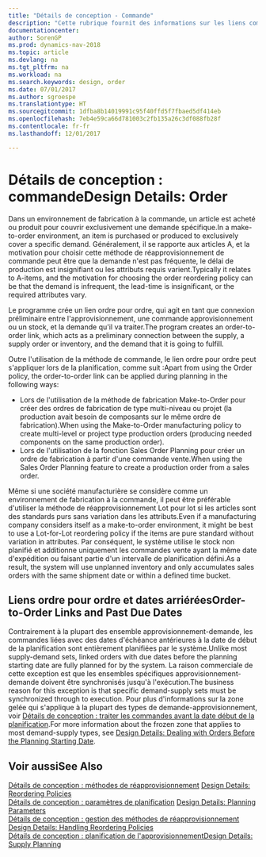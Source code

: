 ```yaml
---
title: "Détails de conception - Commande"
description: "Cette rubrique fournit des informations sur les liens commande-à-commande dans un environnement de fabrication à la commande."
documentationcenter: 
author: SorenGP
ms.prod: dynamics-nav-2018
ms.topic: article
ms.devlang: na
ms.tgt_pltfrm: na
ms.workload: na
ms.search.keywords: design, order
ms.date: 07/01/2017
ms.author: sgroespe
ms.translationtype: HT
ms.sourcegitcommit: 1dfba8b14019991c95f40ffd5f7fbaed5df414eb
ms.openlocfilehash: 7eb4e59ca66d781003c2fb135a26c3df088fb28f
ms.contentlocale: fr-fr
ms.lasthandoff: 12/01/2017

---
```

# <a name="design-details-order"></a><span data-ttu-id="41f21-103">Détails de conception : commande</span><span class="sxs-lookup"><span data-stu-id="41f21-103">Design Details: Order</span></span>
<span data-ttu-id="41f21-104">Dans un environnement de fabrication à la commande, un article est acheté ou produit pour couvrir exclusivement une demande spécifique.</span><span class="sxs-lookup"><span data-stu-id="41f21-104">In a make-to-order environment, an item is purchased or produced to exclusively cover a specific demand.</span></span> <span data-ttu-id="41f21-105">Généralement, il se rapporte aux articles A, et la motivation pour choisir cette méthode de réapprovisionnement de commande peut être que la demande n'est pas fréquente, le délai de production est insignifiant ou les attributs requis varient.</span><span class="sxs-lookup"><span data-stu-id="41f21-105">Typically it relates to A-items, and the motivation for choosing the order reordering policy can be that the demand is infrequent, the lead-time is insignificant, or the required attributes vary.</span></span>  
  
<span data-ttu-id="41f21-106">Le programme crée un lien ordre pour ordre, qui agit en tant que connexion préliminaire entre l'approvisionnement, une commande approvisionnement ou un stock, et la demande qu'il va traiter.</span><span class="sxs-lookup"><span data-stu-id="41f21-106">The program creates an order-to-order link, which acts as a preliminary connection between the supply, a supply order or inventory, and the demand that it is going to fulfill.</span></span>  
  
<span data-ttu-id="41f21-107">Outre l'utilisation de la méthode de commande, le lien ordre pour ordre peut s'appliquer lors de la planification, comme suit :</span><span class="sxs-lookup"><span data-stu-id="41f21-107">Apart from using the Order policy, the order-to-order link can be applied during planning in the following ways:</span></span>  
  
* <span data-ttu-id="41f21-108">Lors de l'utilisation de la méthode de fabrication Make-to-Order pour créer des ordres de fabrication de type multi-niveau ou projet (la production avait besoin de composants sur le même ordre de fabrication).</span><span class="sxs-lookup"><span data-stu-id="41f21-108">When using the Make-to-Order manufacturing policy to create multi-level or project type production orders (producing needed components on the same production order).</span></span>  
* <span data-ttu-id="41f21-109">Lors de l'utilisation de la fonction Sales Order Planning pour créer un ordre de fabrication à partir d'une commande vente.</span><span class="sxs-lookup"><span data-stu-id="41f21-109">When using the Sales Order Planning feature to create a production order from a sales order.</span></span>  
  
<span data-ttu-id="41f21-110">Même si une société manufacturière se considère comme un environnement de fabrication à la commande, il peut être préférable d'utiliser la méthode de réapprovisionnement Lot pour lot si les articles sont des standards purs sans variation dans les attributs.</span><span class="sxs-lookup"><span data-stu-id="41f21-110">Even if a manufacturing company considers itself as a make-to-order environment, it might be best to use a Lot-for-Lot reordering policy if the items are pure standard without variation in attributes.</span></span> <span data-ttu-id="41f21-111">Par conséquent, le système utilise le stock non planifié et additionne uniquement les commandes vente ayant la même date d'expédition ou faisant partie d'un intervalle de planification défini.</span><span class="sxs-lookup"><span data-stu-id="41f21-111">As a result, the system will use unplanned inventory and only accumulates sales orders with the same shipment date or within a defined time bucket.</span></span>  
  
## <a name="order-to-order-links-and-past-due-dates"></a><span data-ttu-id="41f21-112">Liens ordre pour ordre et dates arriérées</span><span class="sxs-lookup"><span data-stu-id="41f21-112">Order-to-Order Links and Past Due Dates</span></span>  
<span data-ttu-id="41f21-113">Contrairement à la plupart des ensemble approvisionnement-demande, les commandes liées avec des dates d'échéance antérieures à la date de début de la planification sont entièrement planifiées par le système.</span><span class="sxs-lookup"><span data-stu-id="41f21-113">Unlike most supply-demand sets, linked orders with due dates before the planning starting date are fully planned for by the system.</span></span> <span data-ttu-id="41f21-114">La raison commerciale de cette exception est que les ensembles spécifiques approvisionnement-demande doivent être synchronisés jusqu'à l'exécution.</span><span class="sxs-lookup"><span data-stu-id="41f21-114">The business reason for this exception is that specific demand-supply sets must be synchronized through to execution.</span></span> <span data-ttu-id="41f21-115">Pour plus d'informations sur la zone gelée qui s'applique à la plupart des types de demande-approvisionnement, voir [Détails de conception : traiter les commandes avant la date début de la planification](design-details-dealing-with-orders-before-the-planning-starting-date.md).</span><span class="sxs-lookup"><span data-stu-id="41f21-115">For more information about the frozen zone that applies to most demand-supply types, see [Design Details: Dealing with Orders Before the Planning Starting Date](design-details-dealing-with-orders-before-the-planning-starting-date.md).</span></span>  
  
## <a name="see-also"></a><span data-ttu-id="41f21-116">Voir aussi</span><span class="sxs-lookup"><span data-stu-id="41f21-116">See Also</span></span>  
<span data-ttu-id="41f21-117">[Détails de conception : méthodes de réapprovisionnement](design-details-reordering-policies.md) </span><span class="sxs-lookup"><span data-stu-id="41f21-117">[Design Details: Reordering Policies](design-details-reordering-policies.md) </span></span>  
<span data-ttu-id="41f21-118">[Détails de conception : paramètres de planification](design-details-planning-parameters.md) </span><span class="sxs-lookup"><span data-stu-id="41f21-118">[Design Details: Planning Parameters](design-details-planning-parameters.md) </span></span>  
<span data-ttu-id="41f21-119">[Détails de conception : gestion des méthodes de réapprovisionnement](design-details-handling-reordering-policies.md) </span><span class="sxs-lookup"><span data-stu-id="41f21-119">[Design Details: Handling Reordering Policies](design-details-handling-reordering-policies.md) </span></span>  
[<span data-ttu-id="41f21-120">Détails de conception : planification de l'approvisionnement</span><span class="sxs-lookup"><span data-stu-id="41f21-120">Design Details: Supply Planning</span></span>](design-details-supply-planning.md)

